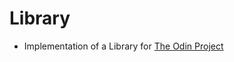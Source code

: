 # Library

- Implementation of a Library for [The Odin Project](https://www.theodinproject.com/courses/javascript/lessons/library)

